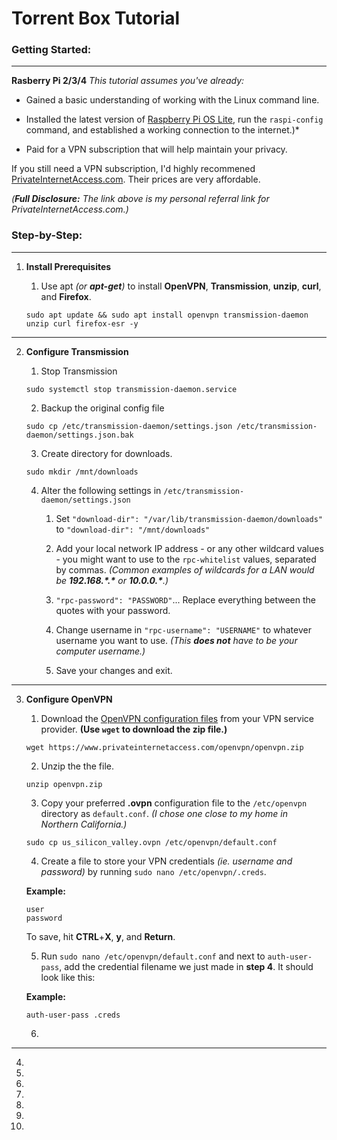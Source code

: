 # Torrent Box Tutorial

### Getting Started:

---

**Rasberry Pi 2/3/4**
*This tutorial assumes you've already:*

* Gained a basic understanding of working with the Linux command line.

* Installed the latest version of [Raspberry Pi OS Lite](https://downloads.raspberrypi.org/raspios_lite_armhf/images/raspios_lite_armhf-2021-01-12/2021-01-11-raspios-buster-armhf-lite.zip), run the `raspi-config` command, and established a working connection to the internet.)*

* Paid for a VPN subscription that will help maintain your privacy.

If you still need a VPN subscription, I'd highly recommened [PrivateInternetAccess.com](http://www.privateinternetaccess.com/pages/buy-a-vpn/1218buyavpn?invite=U2FsdGVkX1-MyKjtJ2elxr-u_Z7E7ZVXuIBDNEY55Ww%2CcTAHlCvPgR3Ct2n3lq3W1M0FF5E). Their prices are very affordable.

*(**Full Disclosure:** The link above is my personal referral link for PrivateInternetAccess.com.)*

### Step-by-Step:
---
1. **Install Prerequisites**
	1. Use apt *(or **apt-get**)* to install **OpenVPN**, **Transmission**, **unzip**, **curl**, and **Firefox**.
	
	```
	sudo apt update && sudo apt install openvpn transmission-daemon unzip curl firefox-esr -y
	```

---
	
2. **Configure Transmission**

	1. Stop Transmission
	
	```
	sudo systemctl stop transmission-daemon.service
	```

	2. Backup the original config file

	```
	sudo cp /etc/transmission-daemon/settings.json /etc/transmission-daemon/settings.json.bak
	```

	3. Create directory for downloads.

	```
	sudo mkdir /mnt/downloads
	```
	
	4. Alter the following settings in `/etc/transmission-daemon/settings.json`

		1. Set `"download-dir": "/var/lib/transmission-daemon/downloads"` to `"download-dir": "/mnt/downloads"`

		2. Add your local network IP address - or any other wildcard values - you might want to use to the `rpc-whitelist` values, separated by commas. *(Common examples of wildcards for a LAN would be **192.168.\*.\*** or **10.0.0.\***.)*

		3. `"rpc-password": "PASSWORD"`... Replace everything between the quotes with your password.

		4. Change username in `"rpc-username": "USERNAME"` to whatever username you want to use. *(This **does not** have to be your computer username.)*
		
		5. Save your changes and exit.

---

3. **Configure OpenVPN**

	1. Download the [OpenVPN configuration files](https://www.privateinternetaccess.com/openvpn/openvpn.zip) from your VPN service provider. **(Use `wget` to download the zip file.)**
	
	```
	wget https://www.privateinternetaccess.com/openvpn/openvpn.zip
	```
	
	2. Unzip the the file.
	
	```
	unzip openvpn.zip
	```
	
	3. Copy your preferred **.ovpn** configuration file to the `/etc/openvpn` directory as `default.conf`. *(I chose one close to my home in Northern California.)*
	
	```
	sudo cp us_silicon_valley.ovpn /etc/openvpn/default.conf
	```
	
	4. Create a file to store your VPN credentials *(ie. username and password)* by running `sudo nano /etc/openvpn/.creds`.
	
	**Example:**
	```
	user
	password
	```
	To save, hit **CTRL**+**X**, **y**, and **Return**.
	
	5. Run `sudo nano /etc/openvpn/default.conf` and next to `auth-user-pass`, add the credential filename we just made in **step 4**. It should look like this:
	
	**Example:**
	```
	auth-user-pass .creds
	```
	[^1]: To save, hit **CTRL**+**X**, **y**, and **Return**.
	
	6. 

---

4. 

5. 

6. 

7. 

8. 

9. 

10.
